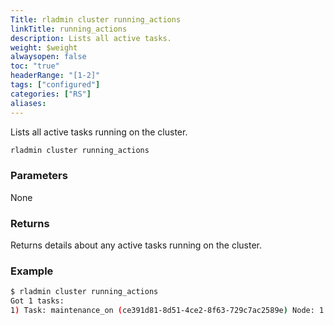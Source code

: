 ```yaml
---
Title: rladmin cluster running_actions
linkTitle: running_actions
description: Lists all active tasks.
weight: $weight
alwaysopen: false
toc: "true"
headerRange: "[1-2]"
tags: ["configured"]
categories: ["RS"]
aliases: 
---
```


Lists all active tasks running on the cluster.

```sh
rladmin cluster running_actions
```

### Parameters

None

### Returns

Returns details about any active tasks running on the cluster. 

### Example

```sh
$ rladmin cluster running_actions
Got 1 tasks:
1) Task: maintenance_on (ce391d81-8d51-4ce2-8f63-729c7ac2589e) Node: 1 Status: running
```